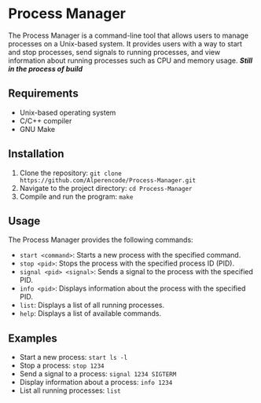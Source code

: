 # Process Manager

The Process Manager is a command-line tool that allows users to manage processes on a Unix-based system. It provides users with a way to start and stop processes, send signals to running processes, and view information about running processes such as CPU and memory usage. ***Still in the process of build***

## Requirements

- Unix-based operating system
- C/C++ compiler
- GNU Make

## Installation

1. Clone the repository: `git clone https://github.com/Alperencode/Process-Manager.git`
2. Navigate to the project directory: `cd Process-Manager`
3. Compile and run the program: `make`

## Usage

The Process Manager provides the following commands:

- `start <command>`: Starts a new process with the specified command.
- `stop <pid>`: Stops the process with the specified process ID (PID).
- `signal <pid> <signal>`: Sends a signal to the process with the specified PID.
- `info <pid>`: Displays information about the process with the specified PID.
- `list`: Displays a list of all running processes.
- `help`: Displays a list of available commands.

## Examples

- Start a new process: `start ls -l`
- Stop a process: `stop 1234`
- Send a signal to a process: `signal 1234 SIGTERM`
- Display information about a process: `info 1234`
- List all running processes: `list`